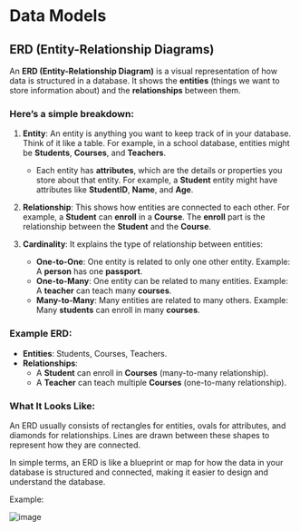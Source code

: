 # Data Models

## ERD (Entity-Relationship Diagrams)
An **ERD (Entity-Relationship Diagram)** is a visual representation of how data is structured in a database. It shows the **entities** (things we want to store information about) and the **relationships** between them. 

### Here’s a simple breakdown:

1. **Entity**: An entity is anything you want to keep track of in your database. Think of it like a table. For example, in a school database, entities might be **Students**, **Courses**, and **Teachers**.
   - Each entity has **attributes**, which are the details or properties you store about that entity. For example, a **Student** entity might have attributes like **StudentID**, **Name**, and **Age**.

2. **Relationship**: This shows how entities are connected to each other. For example, a **Student** can **enroll** in a **Course**. The **enroll** part is the relationship between the **Student** and the **Course**.

3. **Cardinality**: It explains the type of relationship between entities:
   - **One-to-One**: One entity is related to only one other entity. Example: A **person** has one **passport**.
   - **One-to-Many**: One entity can be related to many entities. Example: A **teacher** can teach many **courses**.
   - **Many-to-Many**: Many entities are related to many others. Example: Many **students** can enroll in many **courses**.

### Example ERD:
- **Entities**: Students, Courses, Teachers.
- **Relationships**:
  - A **Student** can enroll in **Courses** (many-to-many relationship).
  - A **Teacher** can teach multiple **Courses** (one-to-many relationship).

### What It Looks Like:
An ERD usually consists of rectangles for entities, ovals for attributes, and diamonds for relationships. Lines are drawn between these shapes to represent how they are connected.

In simple terms, an ERD is like a blueprint or map for how the data in your database is structured and connected, making it easier to design and understand the database.

Example:

![image](https://github.com/user-attachments/assets/7a4a2079-bed6-47c9-a831-f83294d9be9f)

